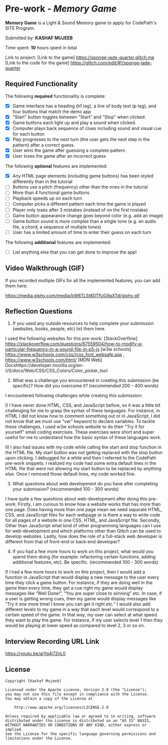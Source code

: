 # Pre-work - *Memory Game*

**Memory Game** is a Light & Sound Memory game to apply for CodePath's SITE Program. 

Submitted by: **KASHAF MUJEEB**

Time spent: **10** hours spent in total

Link to project: [Link to the game] https://sponge-jade-quarter.glitch.me
[Link to the code for the game] https://glitch.com/edit/#!/sponge-jade-quarter

## Required Functionality

The following **required** functionality is complete:

* [X] Game interface has a heading (h1 tag), a line of body text (p tag), and four buttons that match the demo app
* [X] "Start" button toggles between "Start" and "Stop" when clicked. 
* [X] Game buttons each light up and play a sound when clicked. 
* [X] Computer plays back sequence of clues including sound and visual cue for each button
* [X] Play progresses to the next turn (the user gets the next step in the pattern) after a correct guess. 
* [X] User wins the game after guessing a complete pattern
* [X] User loses the game after an incorrect guess

The following **optional** features are implemented:

* [X] Any HTML page elements (including game buttons) has been styled differently than in the tutorial
* [ ] Buttons use a pitch (frequency) other than the ones in the tutorial
* [ ] More than 4 functional game buttons
* [ ] Playback speeds up on each turn
* [ ] Computer picks a different pattern each time the game is played
* [ ] Player only loses after 3 mistakes (instead of on the first mistake)
* [ ] Game button appearance change goes beyond color (e.g. add an image)
* [ ] Game button sound is more complex than a single tone (e.g. an audio file, a chord, a sequence of multiple tones)
* [ ] User has a limited amount of time to enter their guess on each turn

The following **additional** features are implemented:

- [ ] List anything else that you can get done to improve the app!

## Video Walkthrough (GIF)

If you recorded multiple GIFs for all the implemented features, you can add them here:


https://media.giphy.com/media/kW6TL5t8DTfUG9aXTd/giphy.gif


## Reflection Questions
1. If you used any outside resources to help complete your submission (websites, books, people, etc) list them here. 

  I used the following websites for this pre-work:
[StackOverflow] https://stackoverflow.com/questions/67559504/how-to-modify-a-particular-frequency-in-a-sound-file-in-p5-js
[w3w schools] https://www.w3schools.com/css//css_font_websafe.asp , https://www.w3schools.com/html/
[MDN Web] Docshttps://developer.mozilla.org/en-US/docs/Web/CSS/CSS_Colors/Color_picker_tool
 
2. What was a challenge you encountered in creating this submission (be specific)? How did you overcome it? (recommended 200 - 400 words) 

I encountered following challenges while creating this submission: 

I) I have never done HTML, CSS, and JavaScript before, so it was a little bit challenging for me to grasp the syntax of these languages. For instance, in HTML I did not know how to comment something out or in JavaScript, I did not know that we must use "var" keyword to declare variables. To tackle these challenges, I used w3w schools website to do their "Try it for yourself" small coding exercises. These exercises were short and super useful for me to understand how the basic syntax of these languages work.  

II) I also had issues with my code while calling the start and stop function in the HTML file. My start button was not getting replaced with the stop button upon clicking. I debugged for a while and then I referred to the CodePath pre-work snippets. I realized my code had some extra default lines in the HTML file that were not allowing my start button to be replaced by anything else. Once I removed those default lines, my code worked fine.

3. What questions about web development do you have after completing your submission? (recommended 100 - 300 words) 

I have quite a few questions about web-development after doing this pre-work. Firstly, I am curious to know how a website works that has more than one page. Does having more than one page mean we need separate HTML, CSS, and JavaScript files for each webpage or is there a way to write code for all pages of a website in one CSS, HTML, and JavaScript file. Secondly, Other than JavaScript what kind of other programming languages can I use for web-development and which platforms other than Glitch can be used to develop websites. Lastly, how does the role of a full-stack web developer is different from that of front-end or back-end developer? 

4. If you had a few more hours to work on this project, what would you spend them doing (for example: refactoring certain functions, adding additional features, etc). Be specific. (recommended 100 - 300 words) 

If I had a few more hours to work on this project, then I would add a function in JavaScript that would display a new message to the user every time they click a game button. For instance, if they are doing well in the game then every time, they get a cue right my game would display messages like “Well Done!”, “You are super close to winning” etc. In case, if a user is getting wrong cues, then my game would display messages like “Try it one more time! I know you can get it right etc.” I would also add different levels to my game in a way that each level would correspond to a certain speed of the game. In that way, my user can select at what speed they want to play the game. For instance, if my user selects level 1 then they would be playing at lower speed as compared to level 2, 3 or so on.



## Interview Recording URL Link

https://youtu.be/ajYq4j72nL0


## License

    Copyright [Kashaf Mujeeb]

    Licensed under the Apache License, Version 2.0 (the "License");
    you may not use this file except in compliance with the License.
    You may obtain a copy of the License at

        http://www.apache.org/licenses/LICENSE-2.0

    Unless required by applicable law or agreed to in writing, software
    distributed under the License is distributed on an "AS IS" BASIS,
    WITHOUT WARRANTIES OR CONDITIONS OF ANY KIND, either express or implied.
    See the License for the specific language governing permissions and
    limitations under the License.

